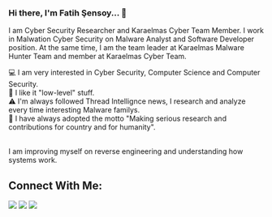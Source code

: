 ### Hi there, I'm Fatih Şensoy... 👋

I am Cyber Security Researcher and Karaelmas Cyber Team Member. I work in Malwation Cyber Security on Malware Analyst and Software Developer position. At the same time, I am the team leader at Karaelmas Malware Hunter Team and member at Karaelmas Cyber Team. 

💻 I am very interested in Cyber Security, Computer Science and Computer Security. <br>
👻 I like it "low-level" stuff. <br>
⚠️ I'm always followed Thread Intellignce news, I research and analyze every time interesting Malware familys. <br>
📌 I have always adopted the motto "Making serious research and contributions for country and for humanity". <br><br>

I am improving myself on reverse engineering and understanding how systems work. 

## Connect With Me:

<a href="https://twitter.com/fatihsnsy" target="_blank"><img src="https://github.com/fatihsnsy/fatihsnsy/img/twitter.png"></a>
<a href="https://linkedin.com/in/fatihsnsy" target="_blank"><img src="https://github.com/fatihsnsy/fatihsnsy/img/linkedin.png"></a>
<a href="mailto:iletisim@fatihsensoy.com" target="_blank"><img src="https://github.com/fatihsnsy/fatihsnsy/img/mail.png"></a>





